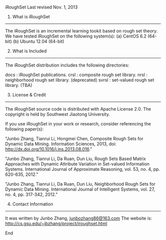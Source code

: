 iRoughSet
Last revised Nov. 1, 2013

1. What is iRoughSet
---------------------

The iRoughSet is an incremental learning tookit based on rough set theory.
We have tested iRoughSet on the following system(s):
(a) CentOS 6.2 (64-bit)
(b) Ubuntu 12.04 (64-bit)

2. What is Included
-------------------

The iRoughSet distribution includes the following directories:

docs    : iRoughSet publications.
crsl    : composite rough set library. 
nrsl    : neighborhood rough set library. (deprecated) 
svrsl   : set-valued rough set library. (TBA)

3. License & Credit
-------------------

The iRoughSet source code is distributed with Apache License 2.0. The
copyright is held by Southwest Jiaotong University. 

If you use iRoughSet in your work or research, consider referencing the
following paper(s):

"Junbo Zhang, Tianrui Li, Hongmei Chen,
Composite Rough Sets for Dynamic Data Mining.
Information Sciences, 2013, doi: http://dx.doi.org/10.1016/j.ins.2013.08.016."

"Junbo Zhang, Tianrui Li, Da Ruan, Dun Liu,
Rough Sets Based Matrix Approaches with Dynamic Attribute Variation in 
Set-valued Information Systems. International Journal of Approximate Reasoning, 
vol. 53, no. 4, pp. 620-635, 2012."

"Junbo Zhang, Tianrui Li, Da Ruan, Dun Liu,
Neighborhood Rough Sets for Dynamic Data Mining.
International Journal of Intelligent Systems, vol. 27, no. 4, pp. 317-342, 2012."

4. Contact Information
----------------------

It was written by 
    Junbo Zhang, junbozhang86@163.com
    The website is: http://cs.gsu.edu/~jbzhang/project/iroughset.html

End

